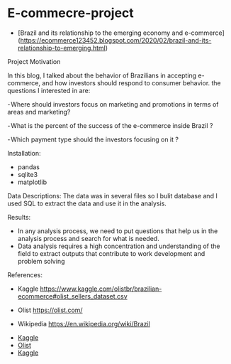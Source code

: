 # E-commecre-project



* [Brazil and its relationship to the emerging economy and e-commerce]
(https://ecommerce123452.blogspot.com/2020/02/brazil-and-its-relationship-to-emerging.html)

Project Motivation

In this blog, I talked about the behavior of Brazilians in accepting e-commerce, and how investors should respond to consumer behavior.
the questions I interested in are:

- Where should investors focus on marketing and promotions in terms of areas and marketing?

- What is the percent of the success of the e-commerce inside Brazil ?

- Which payment type should the investors focusing on it ?

Installation:

- pandas
- sqlite3
- matplotlib

Data Descriptions:
The data was in several files so I bulit database and I used SQL to extract the data and use it in the analysis.

Results:
- In any analysis process, we need to put questions that help us in the analysis process and search for what is needed.
- Data analysis requires a high concentration and understanding of the field to extract outputs that contribute to work development and problem solving

References:
- Kaggle
https://www.kaggle.com/olistbr/brazilian-ecommerce#olist_sellers_dataset.csv

- Olist
https://olist.com/

- Wikipedia
https://en.wikipedia.org/wiki/Brazil

* [Kaggle](https://www.kaggle.com/olistbr/brazilian-ecommerce#olist_sellers_dataset.csv) 
* [Olist](https://olist.com/) 
* [Kaggle](Wikipedia) 

